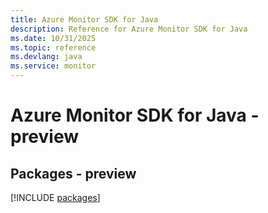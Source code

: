 ```yaml
---
title: Azure Monitor SDK for Java
description: Reference for Azure Monitor SDK for Java
ms.date: 10/31/2025
ms.topic: reference
ms.devlang: java
ms.service: monitor
---
```

# Azure Monitor SDK for Java - preview
## Packages - preview
[!INCLUDE [packages](monitor-index.md)]